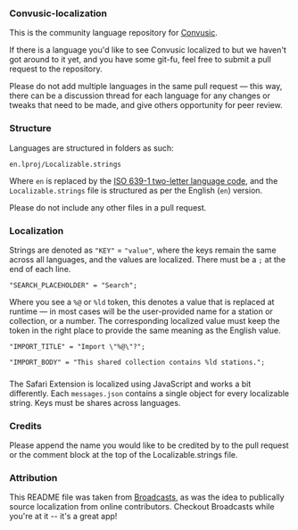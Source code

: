 ### Convusic-localization

This is the community language repository for [Convusic](https://www.convusic.app).

If there is a language you'd like to see Convusic localized to but we haven't got around to it yet, and you have some git-fu, feel free to submit a pull request to the repository.

Please do not add multiple languages in the same pull request — this way, there can be a discussion thread for each language for any changes or tweaks that need to be made, and give others opportunity for peer review.

### Structure
Languages are structured in folders as such:

`en.lproj/Localizable.strings`

Where `en` is replaced by the [ISO 639-1 two-letter language code](https://en.wikipedia.org/wiki/List_of_ISO_639-1_codes), and the `Localizable.strings` file is structured as per the English (`en`) version.

Please do not include any other files in a pull request.

### Localization

Strings are denoted as `"KEY"` = `"value"`, where the keys remain the same across all languages, and the values are localized. There must be a `;` at the end of each line.

`"SEARCH_PLACEHOLDER" = "Search";`

Where you see a `%@` or `%ld` token, this denotes a value that is replaced at runtime — in most cases will be the user-provided name for a station or collection, or a number. The corresponding localized value must keep the token in the right place to provide the same meaning as the English value.

`"IMPORT_TITLE" = "Import \"%@\"?";`

`"IMPORT_BODY" = "This shared collection contains %ld stations.";`

###

The Safari Extension is localized using JavaScript and works a bit differently. Each `messages.json` contains a single object for every localizable string. Keys must be shares across languages.

### Credits

Please append the name you would like to be credited by to the pull request or the comment block at the top of the Localizable.strings file.

### Attribution

This README file was taken from [Broadcasts](https://github.com/steventroughtonsmith/broadcasts-localization), as was the idea to publically source localization from online contributors. 
Checkout Broadcasts while you're at it -- it's a great app!
